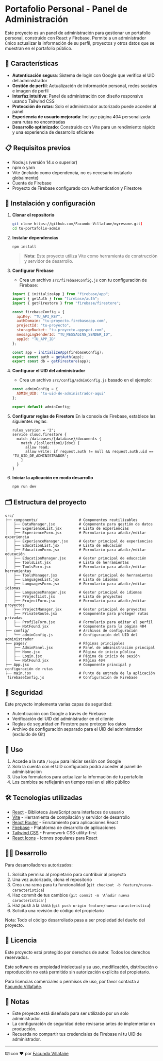 # Portafolio Personal - Panel de Administración

Este proyecto es un panel de administración para gestionar un portafolio personal, construido con React y Firebase. Permite a un administrador único actualizar la información de su perfil, proyectos y otros datos que se muestran en el portafolio público.

## 🚀 Características

- **Autenticación segura**: Sistema de login con Google que verifica el UID del administrador
- **Gestión de perfil**: Actualización de información personal, redes sociales e imagen de perfil
- **Interfaz intuitiva**: Panel de administración con diseño responsive usando Tailwind CSS
- **Protección de rutas**: Solo el administrador autorizado puede acceder al panel
- **Experiencia de usuario mejorada**: Incluye página 404 personalizada para rutas no encontradas
- **Desarrollo optimizado**: Construido con Vite para un rendimiento rápido y una experiencia de desarrollo eficiente

## 📋 Requisitos previos

- Node.js (versión 14.x o superior)
- npm o yarn
- Vite (incluido como dependencia, no es necesario instalarlo globalmente)
- Cuenta de Firebase
- Proyecto de Firebase configurado con Authentication y Firestore

## 🔧 Instalación y configuración

1. **Clonar el repositorio**
   ```bash
   git clone https://github.com/Facundo-Villafane/myresume.git)
   cd tu-portafolio-admin
   ```

2. **Instalar dependencias**
   ```bash
   npm install
   ```

   > **Nota**: Este proyecto utiliza Vite como herramienta de construcción y servidor de desarrollo.

3. **Configurar Firebase**
   - Crea un archivo `src/firebaseConfig.js` con tu configuración de Firebase:
   ```javascript
   import { initializeApp } from "firebase/app";
   import { getAuth } from "firebase/auth";
   import { getFirestore } from "firebase/firestore";

   const firebaseConfig = {
     apiKey: "TU_API_KEY",
     authDomain: "tu-proyecto.firebaseapp.com",
     projectId: "tu-proyecto",
     storageBucket: "tu-proyecto.appspot.com",
     messagingSenderId: "TU_MESSAGING_SENDER_ID",
     appId: "TU_APP_ID"
   };

   const app = initializeApp(firebaseConfig);
   export const auth = getAuth(app);
   export const db = getFirestore(app);
   ```

4. **Configurar el UID del administrador**
   - Crea un archivo `src/config/adminConfig.js` basado en el ejemplo:
   ```javascript
   const adminConfig = {
     ADMIN_UID: 'tu-uid-de-administrador-aqui'
   };

   export default adminConfig;
   ```

5. **Configurar reglas de Firestore**
   En la consola de Firebase, establece las siguientes reglas:
   ```
   rules_version = '2';
   service cloud.firestore {
     match /databases/{database}/documents {
       match /{collection}/{doc} {
         allow read;
         allow write: if request.auth != null && request.auth.uid == 'TU_UID_DE_ADMINISTRADOR';
       }
     }
   }
   ```

6. **Iniciar la aplicación en modo desarrollo**
   ```bash
   npm run dev
   ```

## 🗂️ Estructura del proyecto

```
src/
├── components/                   # Componentes reutilizables
│   ├── DataManager.jsx           # Componente para gestión de datos
│   ├── ExperienceList.jsx        # Lista de experiencias
│   ├── ExperienceForm.jsx        # Formulario para añadir/editar experiencia
│   ├── ExperienceManager.jsx     # Gestor principal de experiencias
│   ├── EducationList.jsx         # Lista de educación
│   ├── EducationForm.jsx         # Formulario para añadir/editar educación
│   ├── EducationManager.jsx      # Gestor principal de educación
│   ├── ToolsList.jsx             # Lista de herramientas
│   ├── ToolsForm.jsx             # Formulario para añadir/editar herramientas
│   ├── ToolsManager.jsx          # Gestor principal de herramientas
│   ├── LanguagesList.jsx         # Lista de idiomas
│   ├── LanguagesForm.jsx         # Formulario para añadir/editar idiomas
│   ├── LanguagesManager.jsx      # Gestor principal de idiomas
│   ├── ProjectList.jsx           # Lista de proyectos
│   ├── ProjectForm.jsx           # Formulario para añadir/editar proyectos
│   ├── ProjectManager.jsx        # Gestor principal de proyectos
│   ├── PrivateRoute.jsx          # Componente para proteger rutas privadas
│   ├── ProfileForm.jsx           # Formulario para editar el perfil
│   └── NotFound.jsx              # Componente para la página 404
├── config/                       # Archivos de configuración
│   └── adminConfig.js            # Configuración del UID del administrador
├── pages/                        # Páginas principales
│   ├── AdminPanel.jsx            # Panel de administración principal
│   ├── Home.jsx                  # Página de inicio pública
│   ├── Login.jsx                 # Página de inicio de sesión
│   └── NotFound.jsx              # Página 404
├── App.jsx                       # Componente principal y configuración de rutas
├── main.jsx                      # Punto de entrada de la aplicación
 firebaseConfig.js                # Configuración de Firebase
```

## 🔐 Seguridad

Este proyecto implementa varias capas de seguridad:
- Autenticación con Google a través de Firebase
- Verificación del UID del administrador en el cliente
- Reglas de seguridad en Firestore para proteger los datos
- Archivo de configuración separado para el UID del administrador (excluido de Git)

## 📝 Uso

1. Accede a la ruta `/login` para iniciar sesión con Google
2. Solo la cuenta con el UID configurado podrá acceder al panel de administración
3. Usa los formularios para actualizar la información de tu portafolio
4. Los cambios se reflejarán en tiempo real en el sitio público

## 🛠️ Tecnologías utilizadas

- [React](https://reactjs.org/) - Biblioteca JavaScript para interfaces de usuario
- [Vite](https://vitejs.dev/) - Herramienta de compilación y servidor de desarrollo
- [React Router](https://reactrouter.com/) - Enrutamiento para aplicaciones React
- [Firebase](https://firebase.google.com/) - Plataforma de desarrollo de aplicaciones
- [Tailwind CSS](https://tailwindcss.com/) - Framework CSS utility-first
- [React Icons](https://react-icons.github.io/react-icons/) - Iconos populares para React

## 👨‍💻 Desarrollo

Para desarrolladores autorizados:

1. Solicita permiso al propietario para contribuir al proyecto
2. Una vez autorizado, clona el repositorio
3. Crea una rama para tu funcionalidad (`git checkout -b feature/nueva-caracteristica`)
4. Haz commit de tus cambios (`git commit -m 'Añadir nueva característica'`)
5. Haz push a la rama (`git push origin feature/nueva-caracteristica`)
6. Solicita una revisión de código del propietario

Nota: Todo el código desarrollado pasa a ser propiedad del dueño del proyecto.

## 📄 Licencia

Este proyecto está protegido por derechos de autor. Todos los derechos reservados.

Este software es propiedad intelectual y su uso, modificación, distribución o reproducción no está permitido sin autorización explícita del propietario.

Para licencias comerciales o permisos de uso, por favor contacta a [Facundo Villafañe](mailto:favillafane@gmail.com).

## 📝 Notas

- Este proyecto está diseñado para ser utilizado por un solo administrador.
- La configuración de seguridad debe revisarse antes de implementar en producción.
- Recuerda no compartir tus credenciales de Firebase ni tu UID de administrador.

---
⌨️ con ❤️ por [Facundo Villafañe](https://tu-sitio-web.com)
